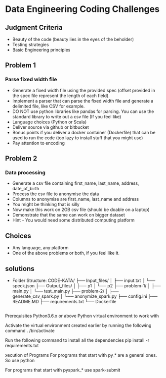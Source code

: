 # Data Engineering Coding Challenges

## Judgment Criteria

- Beauty of the code (beauty lies in the eyes of the beholder)
- Testing strategies
- Basic Engineering principles

## Problem 1

### Parse fixed width file

- Generate a fixed width file using the provided spec (offset provided in the spec file represent the length of each field).
- Implement a parser that can parse the fixed width file and generate a delimited file, like CSV for example.
- DO NOT use python libraries like pandas for parsing. You can use the standard library to write out a csv file (If you feel like)
- Language choices (Python or Scala)
- Deliver source via github or bitbucket
- Bonus points if you deliver a docker container (Dockerfile) that can be used to run the code (too lazy to install stuff that you might use)
- Pay attention to encoding

## Problem 2

### Data processing

- Generate a csv file containing first_name, last_name, address, date_of_birth
- Process the csv file to anonymise the data
- Columns to anonymise are first_name, last_name and address
- You might be thinking  that is silly
- Now make this work on 2GB csv file (should be doable on a laptop)
- Demonstrate that the same can work on bigger dataset
- Hint - You would need some distributed computing platform

## Choices

- Any language, any platform
- One of the above problems or both, if you feel like it.


## solutions 
- Folder Structure:
CODE-KATA/
├── Input_files/
│   ├── input.txt
│   └── speck.json
├── Output_files/
│   ├── p1
│   └── p2
├── problem-1/
│   ├── main.py
│   └── test_main.py
├── problem-2/
│   ├── generate_csv_spark.py
│   └── anonymize_spark.py
├── config.ini
├── README.MD
├── requirements.txt
└── Dockerfile

##
Prerequisites
Python3.6.x or above
Python virtual environment to work with

Activate the virtual environment created earlier by running the following command . <PATH-TO-YOUR-VIRTUAL-ENV-NAME>/bin/activate

Run the following command to install all the dependencies pip install -r requirements.txt

xecution of Programs
For programs that start with py_* are a general ones. So use python <PATH-TO-PROGRAM>

For programs that start with pyspark_* use spark-submit <PATH-TO-PROGRAM>
